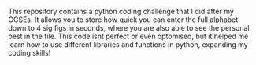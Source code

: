 This repository contains a python coding challenge that I did after my GCSEs. It allows you to store how quick you can enter the full alphabet down to 4 sig figs in seconds, where you are also able to see the personal best in the file. This code isnt perfect or even optomised, but it helped me learn how to use different libraries and functions in python, expanding my coding skills!
